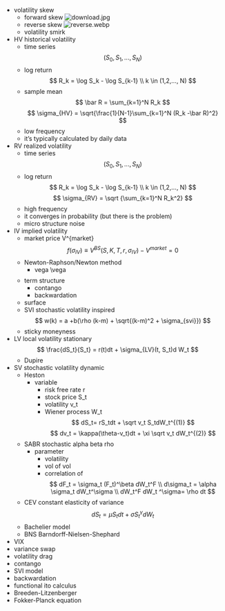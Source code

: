 
- volatility skew
    - forward skew
        ![download.jpg](download.jpg)
    - reverse skew
        ![reverse.webp](reverse.webp)
    - volatility smirk
- HV historical volatility
    - time series
        $$
        (S_0, S_1, ..., S_N)
        $$
    - log return
        $$
        R_k = \log S_k - \log S_{k-1} \\
        k \in (1,2,..., N)
        $$
    - sample mean
        $$
        \bar R = \sum_{k=1}^N R_k
        $$
    $$
    \sigma_{HV} = \sqrt{\frac{1}{N-1}\sum_{k=1}^N (R_k -\bar R)^2}
    $$
    - low frequency
    - it’s typically calculated by daily data
- RV realized volatility
    - time series
        $$
        (S_0, S_1, ..., S_N)
        $$
    - log return
        $$
        R_k = \log S_k - \log S_{k-1} \\
        k \in (1,2,..., N)
        $$
    $$
    \sigma_{RV} = \sqrt {\sum_{k=1}^N R_k^2}
    $$
    - high frequency
    - it converges in probability (but there is the problem)
    - micro structure noise
- IV implied volatility
    - market price V^{market}
    $$
    f(\sigma_{IV}) \equiv V^{BS}(S, K, T, r, \sigma_{IV}) - V^{market} = 0
    $$
    - Newton-Raphson/Newton method
        - vega \vega
            $$
            $$
    - term structure
        - contango
        - backwardation
    - surface
    - SVI stochastic volatility inspired
        $$
        w(k) = a +b(\rho (k-m) + \sqrt{(k-m)^2 + \sigma_{svi}})
        $$
    - sticky moneyness
- LV local volatility
    stationary 
    $$
    \frac{dS_t}{S_t} = r(t)dt + \sigma_{LV}(t, S_t)d W_t
    $$
    - Dupire
- SV stochastic volatility
    dynamic
    - Heston
        - variable
            - risk free rate r
            - stock price S_t
            - volatility v_t
            - Wiener process W_t
        $$
        dS_t= rS_tdt + \sqrt v_t S_tdW_t^{(1)}
        $$
        $$
        dv_t = \kappa(\theta-v_t)dt + \xi \sqrt v_t dW_t^{(2)}
        $$
    - SABR stochastic alpha beta rho
        - parameter
            - volatility
            - vol of vol
            - correlation of
        $$
        dF_t = \sigma_t (F_t)^\beta dW_t^F \\
        d\sigma_t = \alpha \sigma_t dW_t^\sigma \\
        dW_t^F dW_t ^\sigma= \rho dt
        $$
    - CEV constant elasticity of variance
        $$
        dS_t = \mu S_t dt + \sigma S_t^\gamma dW_t
        $$
    - Bachelier model
    - BNS Barndorff-Nielsen-Shephard
- VIX
- variance swap
- volatility drag
- contango
- SVI model
- backwardation
- functional ito calculus
- Breeden-Litzenberger
- Fokker-Planck equation